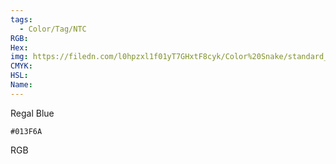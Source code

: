 ```yaml
---
tags:
  - Color/Tag/NTC
RGB:
Hex:
img: https://filedn.com/l0hpzxl1f01yT7GHxtF8cyk/Color%20Snake/standard_csv_to_svg/%23/013F6A.svg
CMYK:
HSL:
Name:
---
```

Regal Blue
```palette
#013F6A
```
RGB

